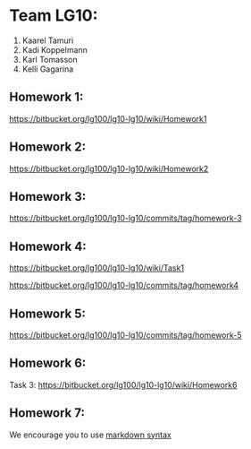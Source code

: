 # Team LG10:
1. Kaarel Tamuri
2. Kadi Koppelmann
3. Karl Tomasson
4. Kelli Gagarina

## Homework 1:
https://bitbucket.org/lg100/lg10-lg10/wiki/Homework1 

## Homework 2:
https://bitbucket.org/lg100/lg10-lg10/wiki/Homework2

## Homework 3:

https://bitbucket.org/lg100/lg10-lg10/commits/tag/homework-3

## Homework 4:
https://bitbucket.org/lg100/lg10-lg10/wiki/Task1

https://bitbucket.org/lg100/lg10-lg10/commits/tag/homework4


## Homework 5:
https://bitbucket.org/lg100/lg10-lg10/commits/tag/homework-5

## Homework 6:
Task 3: https://bitbucket.org/lg100/lg10-lg10/wiki/Homework6

## Homework 7:
<Links to the solution>

We encourage you to use [markdown syntax](https://confluence.atlassian.com/bitbucketserver/markdown-syntax-guide-776639995.html)
